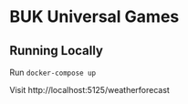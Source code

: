 # BUK Universal Games

## Running Locally

Run `docker-compose up`

Visit http://localhost:5125/weatherforecast
